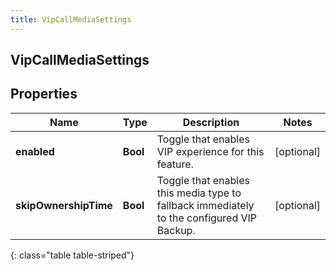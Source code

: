 ```yaml
---
title: VipCallMediaSettings
---
```

## VipCallMediaSettings

## Properties

|Name | Type | Description | Notes|
|------------ | ------------- | ------------- | -------------|
| **enabled** | **Bool** | Toggle that enables VIP experience for this feature. | [optional] |
| **skipOwnershipTime** | **Bool** | Toggle that enables this media type to fallback immediately to the configured VIP Backup. | [optional] |
{: class="table table-striped"}


